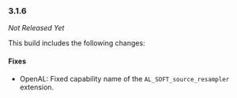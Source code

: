 ### 3.1.6

_Not Released Yet_

This build includes the following changes:

#### Fixes

- OpenAL: Fixed capability name of the `AL_SOFT_source_resampler` extension.